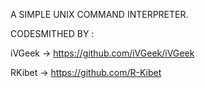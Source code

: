 A SIMPLE UNIX COMMAND INTERPRETER.

CODESMITHED BY :

iVGeek -> https://github.com/iVGeek/iVGeek

RKibet -> https://github.com/R-Kibet
